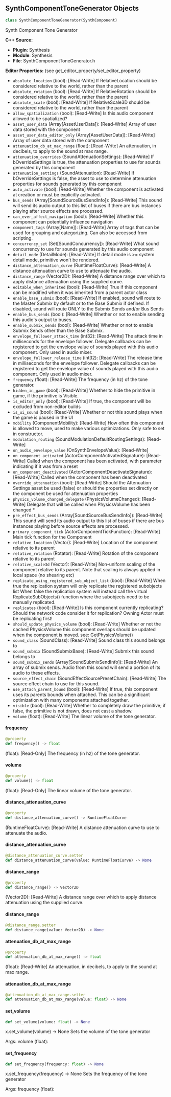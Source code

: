 ## SynthComponentToneGenerator Objects

```python
class SynthComponentToneGenerator(SynthComponent)
```

Synth Component Tone Generator

**C++ Source:**

- **Plugin**: Synthesis
- **Module**: Synthesis
- **File**: SynthComponentToneGenerator.h

**Editor Properties:** (see get_editor_property/set_editor_property)

- ``absolute_location`` (bool):  [Read-Write] If RelativeLocation should be considered relative to the world, rather than the parent
- ``absolute_rotation`` (bool):  [Read-Write] If RelativeRotation should be considered relative to the world, rather than the parent
- ``absolute_scale`` (bool):  [Read-Write] If RelativeScale3D should be considered relative to the world, rather than the parent
- ``allow_spatialization`` (bool):  [Read-Write] Is this audio component allowed to be spatialized?
- ``asset_user_data`` (Array[AssetUserData]):  [Read-Write] Array of user data stored with the component
- ``asset_user_data_editor_only`` (Array[AssetUserData]):  [Read-Write] Array of user data stored with the component
- ``attenuation_db_at_max_range`` (float):  [Read-Write] An attenuation, in decibels, to apply to the sound at max range.
- ``attenuation_overrides`` (SoundAttenuationSettings):  [Read-Write] If bOverrideSettings is true, the attenuation properties to use for sounds generated by this component
- ``attenuation_settings`` (SoundAttenuation):  [Read-Write] If bOverrideSettings is false, the asset to use to determine attenuation properties for sounds generated by this component
- ``auto_activate`` (bool):  [Read-Write] Whether the component is activated at creation or must be explicitly activated.
- ``bus_sends`` (Array[SoundSourceBusSendInfo]):  [Read-Write] This sound will send its audio output to this list of buses if there are bus instances playing after source effects are processed.
- ``can_ever_affect_navigation`` (bool):  [Read-Write] Whether this component can potentially influence navigation
- ``component_tags`` (Array[Name]):  [Read-Write] Array of tags that can be used for grouping and categorizing. Can also be accessed from scripting.
- ``concurrency_set`` (Set[SoundConcurrency]):  [Read-Write] What sound concurrency to use for sounds generated by this audio component
- ``detail_mode`` (DetailMode):  [Read-Write] If detail mode is >= system detail mode, primitive won't be rendered.
- ``distance_attenuation_curve`` (RuntimeFloatCurve):  [Read-Write] A distance attenuation curve to use to attenuate the audio.
- ``distance_range`` (Vector2D):  [Read-Write] A distance range over which to apply distance attenuation using the supplied curve.
- ``editable_when_inherited`` (bool):  [Read-Write] True if this component can be modified when it was inherited from a parent actor class
- ``enable_base_submix`` (bool):  [Read-Write] If enabled, sound will route to the Master Submix by default or to the Base Submix if defined. If disabled, sound will route ONLY to the Submix Sends and/or Bus Sends
- ``enable_bus_sends`` (bool):  [Read-Write] Whether or not to enable sending this audio's output to buses.
- ``enable_submix_sends`` (bool):  [Read-Write] Whether or not to enable Submix Sends other than the Base Submix.
- ``envelope_follower_attack_time`` (int32):  [Read-Write] The attack time in milliseconds for the envelope follower. Delegate callbacks can be registered to get the
  envelope value of sounds played with this audio component. Only used in audio mixer.
- ``envelope_follower_release_time`` (int32):  [Read-Write] The release time in milliseconds for the envelope follower. Delegate callbacks can be registered to get the
  envelope value of sounds played with this audio component. Only used in audio mixer.
- ``frequency`` (float):  [Read-Write] The frequency (in hz) of the tone generator.
- ``hidden_in_game`` (bool):  [Read-Write] Whether to hide the primitive in game, if the primitive is Visible.
- ``is_editor_only`` (bool):  [Read-Write] If true, the component will be excluded from non-editor builds
- ``is_ui_sound`` (bool):  [Read-Write] Whether or not this sound plays when the game is paused in the UI
- ``mobility`` (ComponentMobility):  [Read-Write] How often this component is allowed to move, used to make various optimizations. Only safe to set in constructor.
- ``modulation_routing`` (SoundModulationDefaultRoutingSettings):  [Read-Write]
- ``on_audio_envelope_value`` (OnSynthEnvelopeValue):  [Read-Write]
- ``on_component_activated`` (ActorComponentActivatedSignature):  [Read-Write] Called when the component has been activated, with parameter indicating if it was from a reset
- ``on_component_deactivated`` (ActorComponentDeactivateSignature):  [Read-Write] Called when the component has been deactivated
- ``override_attenuation`` (bool):  [Read-Write] Should the Attenuation Settings asset be used (false) or should the properties set directly on the component be used for attenuation properties
- ``physics_volume_changed_delegate`` (PhysicsVolumeChanged):  [Read-Write] Delegate that will be called when PhysicsVolume has been changed *
- ``pre_effect_bus_sends`` (Array[SoundSourceBusSendInfo]):  [Read-Write] This sound will send its audio output to this list of buses if there are bus instances playing before source effects are processed.
- ``primary_component_tick`` (ActorComponentTickFunction):  [Read-Write] Main tick function for the Component
- ``relative_location`` (Vector):  [Read-Write] Location of the component relative to its parent
- ``relative_rotation`` (Rotator):  [Read-Write] Rotation of the component relative to its parent
- ``relative_scale3d`` (Vector):  [Read-Write] Non-uniform scaling of the component relative to its parent.
  Note that scaling is always applied in local space (no shearing etc)
- ``replicate_using_registered_sub_object_list`` (bool):  [Read-Write] When true the replication system will only replicate the registered subobjects list
  When false the replication system will instead call the virtual ReplicateSubObjects() function where the subobjects need to be manually replicated.
- ``replicates`` (bool):  [Read-Write] Is this component currently replicating? Should the network code consider it for replication? Owning Actor must be replicating first!
- ``should_update_physics_volume`` (bool):  [Read-Write] Whether or not the cached PhysicsVolume this component overlaps should be updated when the component is moved.
  see: GetPhysicsVolume()
- ``sound_class`` (SoundClass):  [Read-Write] Sound class this sound belongs to
- ``sound_submix`` (SoundSubmixBase):  [Read-Write] Submix this sound belongs to
- ``sound_submix_sends`` (Array[SoundSubmixSendInfo]):  [Read-Write] An array of submix sends. Audio from this sound will send a portion of its audio to these effects.
- ``source_effect_chain`` (SoundEffectSourcePresetChain):  [Read-Write] The source effect chain to use for this sound.
- ``use_attach_parent_bound`` (bool):  [Read-Write] If true, this component uses its parents bounds when attached.
  This can be a significant optimization with many components attached together.
- ``visible`` (bool):  [Read-Write] Whether to completely draw the primitive; if false, the primitive is not drawn, does not cast a shadow.
- ``volume`` (float):  [Read-Write] The linear volume of the tone generator.

<a id="unreal.SynthComponentToneGenerator.frequency"></a>

#### frequency

```python
@property
def frequency() -> float
```

(float):  [Read-Only] The frequency (in hz) of the tone generator.

<a id="unreal.SynthComponentToneGenerator.volume"></a>

#### volume

```python
@property
def volume() -> float
```

(float):  [Read-Only] The linear volume of the tone generator.

<a id="unreal.SynthComponentToneGenerator.distance_attenuation_curve"></a>

#### distance_attenuation_curve

```python
@property
def distance_attenuation_curve() -> RuntimeFloatCurve
```

(RuntimeFloatCurve):  [Read-Write] A distance attenuation curve to use to attenuate the audio.

<a id="unreal.SynthComponentToneGenerator.distance_attenuation_curve"></a>

#### distance_attenuation_curve

```python
@distance_attenuation_curve.setter
def distance_attenuation_curve(value: RuntimeFloatCurve) -> None
```

<a id="unreal.SynthComponentToneGenerator.distance_range"></a>

#### distance_range

```python
@property
def distance_range() -> Vector2D
```

(Vector2D):  [Read-Write] A distance range over which to apply distance attenuation using the supplied curve.

<a id="unreal.SynthComponentToneGenerator.distance_range"></a>

#### distance_range

```python
@distance_range.setter
def distance_range(value: Vector2D) -> None
```

<a id="unreal.SynthComponentToneGenerator.attenuation_db_at_max_range"></a>

#### attenuation_db_at_max_range

```python
@property
def attenuation_db_at_max_range() -> float
```

(float):  [Read-Write] An attenuation, in decibels, to apply to the sound at max range.

<a id="unreal.SynthComponentToneGenerator.attenuation_db_at_max_range"></a>

#### attenuation_db_at_max_range

```python
@attenuation_db_at_max_range.setter
def attenuation_db_at_max_range(value: float) -> None
```

<a id="unreal.SynthComponentToneGenerator.set_volume"></a>

#### set_volume

```python
def set_volume(volume: float) -> None
```

x.set_volume(volume) -> None
Sets the volume of the tone generator

Args:
    volume (float):

<a id="unreal.SynthComponentToneGenerator.set_frequency"></a>

#### set_frequency

```python
def set_frequency(frequency: float) -> None
```

x.set_frequency(frequency) -> None
Sets the frequency of the tone generator

Args:
    frequency (float):

<a id="unreal.SynthSamplePlayer"></a>